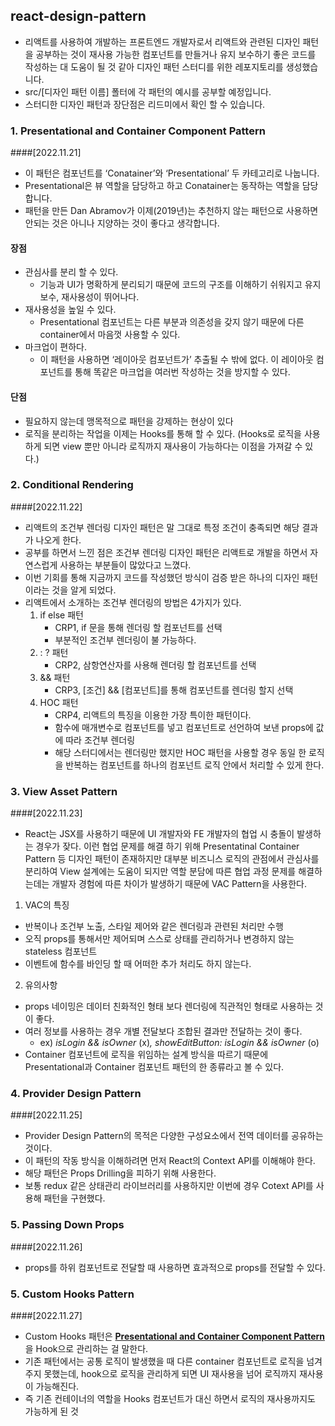## react-design-pattern
- 리액트를 사용하여 개발하는 프론트엔드 개발자로서 리액트와 관련된 디자인 패턴을 공부하는 것이 재사용 가능한 컴포넌트를 만들거나 유지 보수하기 좋은 코드를 작성하는 대 도움이 될 것 같아 디자인 패턴 스터디를 위한 레포지토리를 생성했습니다.
- src/[디자인 패턴 이름] 폴터에 각 패턴의 예시를 공부할 예정입니다.
- 스터디한 디자인 패턴과 장단점은 리드미에서 확인 할 수 있습니다.

### 1. Presentational and Container Component Pattern 
####[2022.11.21]
- 이 패턴은 컴포넌트를 ‘Conatainer’와 ‘Presentational’ 두 카테고리로 나눕니다.
- Presentational은 뷰 역할을 담당하고 하고 Conatainer는 동작하는 역할을 담당합니다.
- 패턴을 만든 Dan Abramov가 이제(2019년)는 추천하지 않는 패턴으로 사용하면 안되는 것은 아니나 지양하는 것이 좋다고 생각합니다.
#### 장점
- 관심사를 분리 할 수 있다.
    - 기능과 UI가 명확하게 분리되기 때문에 코드의 구조를 이해하기 쉬워지고 유지보수, 재사용성이 뛰어나다.
- 재사용성을 높일 수 있다.
    - Presentational 컴포넌트는 다른 부분과 의존성을 갖지 않기 때문에 다른 container에서 마음껏 사용할 수 있다.
- 마크업이 편하다.
    - 이 패턴을 사용하면 ‘레이아웃 컴포넌트가’ 추출될 수 밖에 없다. 이 레이아웃 컴포넌트를 통해 똑같은 마크업을 여러번 작성하는 것을 방지할 수 있다.
#### 단점
- 필요하지 않는데 맹목적으로 패턴을 강제하는 현상이 있다
- 로직을 분리하는 작업을 이제는 Hooks를 통해 할 수 있다. (Hooks로 로직을 사용하게 되면 view 뿐만 아니라 로직까지 재사용이 가능하다는 이점을 가져갈 수 있다.)
### 2. Conditional Rendering
####[2022.11.22]
- 리액트의 조건부 렌더링 디자인 패턴은 말 그대로 특정 조건이 충족되면 해당 결과가 나오게 한다.
- 공부를 하면서 느낀 점은 조건부 렌더링 디자인 패턴은 리액트로 개발을 하면서 자연스럽게 사용하는 부분들이 많았다고 느꼈다.
- 이번 기회를 통해 지금까지 코드를 작성했던 방식이 검증 받은 하나의 디자인 패턴이라는 것을 알게 되었다.
- 리액트에서 소개하는 조건부 렌더링의 방법은 4가지가 있다.
  1. if else 패턴
     - CRP1, if 문을 통해 렌더링 할 컴포넌트를 선택
     - 부분적인 조건부 렌더링이 불 가능하다.
  2. : ? 패턴
     - CRP2, 삼항연산자를 사용해 렌더링 할 컴포넌트를 선택
  3. && 패턴
     - CRP3, [조건] && [컴포넌트]를 통해 컴포넌트를 렌더링 할지 선택
  4. HOC 패턴
     - CRP4, 리액트의 특징을 이용한 가장 특이한 패턴이다.
     - 함수에 매개변수로 컴포넌트를 넣고 컴포넌트로 선언하여 보낸 props에 값에 따라 조건부 렌더링
     - 해당 스터디에서는 렌더링만 했지만 HOC 패턴을 사용할 경우 동일 한 로직을 반복하는 컴포넌트를 하나의 컴포넌트 로직 안에서 처리할 수 있게 한다.
### 3. View Asset Pattern
####[2022.11.23]
- React는 JSX를 사용하기 때문에 UI 개발자와 FE 개발자의 협업 시 충돌이 발생하는 경우가 잦다. 이런 협업 문제를 해결 하기 위해 Presentatinal Container Pattern 등 디자인 패턴이 존재하지만 대부분 비즈니스 로직의 관점에서 관심사를 분리하여 View 설계에는 도움이 되지만 역할 분담에 따른 협업 과정 문제를 해결하는데는 개발자 경험에 따른 차이가 발생하기 때문에 VAC Pattern을 사용한다.
1. VAC의 특징
- 반복이나 조건부 노출, 스타일 제어와 같은 렌더링과 관련된 처리만 수행
- 오직 props를 통해서만 제어되며 스스로 상태를 관리하거나 변경하지 않는 stateless 컴포넌트
- 이벤트에 함수를 바인딩 할 때 어떠한 추가 처리도 하지 않는다.
2. 유의사항
- props 네이밍은 데이터 친화적인 형태 보다 렌더링에 직관적인 형태로 사용하는 것이 좋다.
- 여러 정보를 사용하는 경우 개별 전달보다 조합된 결과만 전달하는 것이 좋다.
    - ex) *isLogin && isOwner* (x)*, showEditButton: isLogin && isOwner* (o)
- Container 컴포넌트에 로직을 위임하는 설계 방식을 따르기 때문에 Presentational과 Container 컴포넌트 패턴의 한 종류라고 볼 수 있다.
### 4. Provider Design Pattern
####[2022.11.25]
- Provider Design Pattern의 목적은 다양한 구성요소에서 전역 데이터를 공유하는 것이다.
- 이 패턴의 작동 방식을 이해하려면 먼저 React의 Context API를 이해해야 한다.
- 해당 패턴은 Props Drilling을 피하기 위해 사용한다.
- 보통 redux 같은 상태관리 라이브러리를 사용하지만 이번에 경우 Cotext API를 사용해 패턴을 구현했다.
### 5. Passing Down Props
####[2022.11.26]
- props를 하위 컴포넌트로 전달할 때 사용하면 효과적으로 props를 전달할 수 있다.

### 5. Custom Hooks Pattern
####[2022.11.27] 
- Custom Hooks 패턴은 [**Presentational and Container Component Pattern**](https://www.notion.so/Presentational-and-Container-Component-Pattern-6f2f5d5296f544b6950a9eecf2de963f)을 Hook으로 관리하는 걸 말한다.
- 기존 패턴에서는 공통 로직이 발생했을 때 다른 container 컴포넌트로 로직을 넘겨주지 못했는데, hook으로 로직을 관리하게 되면 UI 재사용을 넘어 로직까지 재사용이 가능해진다.
- 즉 기존 컨테이너의 역할을 Hooks 컴포넌트가 대신 하면서 로직의 재사용까지도 가능하게 된 것